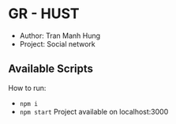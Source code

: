 # GR - HUST
- Author: Tran Manh Hung
- Project: Social network

## Available Scripts
How to run:
- `npm i`
- `npm start`
Project available on localhost:3000
